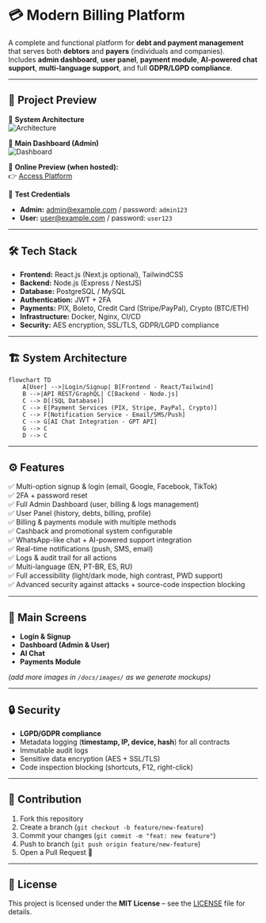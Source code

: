 # 💳 Modern Billing Platform

A complete and functional platform for **debt and payment management** that serves both **debtors** and **payers** (individuals and companies).  
Includes **admin dashboard**, **user panel**, **payment module**, **AI-powered chat support**, **multi-language support**, and full **GDPR/LGPD compliance**.

---

## 🚀 Project Preview
🔹 **System Architecture**  
![Architecture](docs/images/architecture.png)

🔹 **Main Dashboard (Admin)**  
![Dashboard](docs/images/dashboard.png)

🔹 **Online Preview (when hosted):**  
👉 [Access Platform](https://example.com)  

🔑 **Test Credentials**  
- **Admin:** admin@example.com / password: `admin123`  
- **User:** user@example.com / password: `user123`  

---

## 🛠️ Tech Stack
- **Frontend:** React.js (Next.js optional), TailwindCSS  
- **Backend:** Node.js (Express / NestJS)  
- **Database:** PostgreSQL / MySQL  
- **Authentication:** JWT + 2FA  
- **Payments:** PIX, Boleto, Credit Card (Stripe/PayPal), Crypto (BTC/ETH)  
- **Infrastructure:** Docker, Nginx, CI/CD  
- **Security:** AES encryption, SSL/TLS, GDPR/LGPD compliance  

---

## 🏗️ System Architecture

```mermaid
flowchart TD
    A[User] -->|Login/Signup| B[Frontend - React/Tailwind]
    B -->|API REST/GraphQL| C[Backend - Node.js]
    C --> D[(SQL Database)]
    C --> E[Payment Services (PIX, Stripe, PayPal, Crypto)]
    C --> F[Notification Service - Email/SMS/Push]
    C --> G[AI Chat Integration - GPT API]
    G --> C
    D --> C
```

---

## ⚙️ Features
✅ Multi-option signup & login (email, Google, Facebook, TikTok)  
✅ 2FA + password reset  
✅ Full Admin Dashboard (user, billing & logs management)  
✅ User Panel (history, debts, billing, profile)  
✅ Billing & payments module with multiple methods  
✅ Cashback and promotional system configurable  
✅ WhatsApp-like chat + AI-powered support integration  
✅ Real-time notifications (push, SMS, email)  
✅ Logs & audit trail for all actions  
✅ Multi-language (EN, PT-BR, ES, RU)  
✅ Full accessibility (light/dark mode, high contrast, PWD support)  
✅ Advanced security against attacks + source-code inspection blocking  

---

## 📸 Main Screens
- **Login & Signup**  
- **Dashboard (Admin & User)**  
- **AI Chat**  
- **Payments Module**  

*(add more images in `/docs/images/` as we generate mockups)*

---

## 🔒 Security
- **LGPD/GDPR compliance**  
- Metadata logging (**timestamp, IP, device, hash**) for all contracts  
- Immutable audit logs  
- Sensitive data encryption (AES + SSL/TLS)  
- Code inspection blocking (shortcuts, F12, right-click)  

---

## 🤝 Contribution
1. Fork this repository  
2. Create a branch (`git checkout -b feature/new-feature`)  
3. Commit your changes (`git commit -m "feat: new feature"`)  
4. Push to branch (`git push origin feature/new-feature`)  
5. Open a Pull Request 🚀  

---

## 📜 License
This project is licensed under the **MIT License** – see the [LICENSE](LICENSE) file for details.
